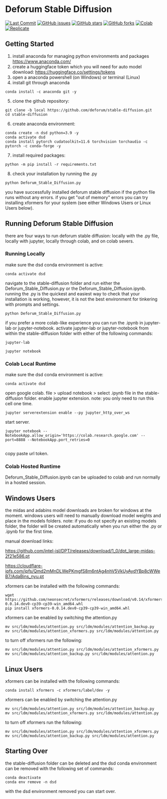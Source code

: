 
# Deforum Stable Diffusion

<p align="left">
    <a href="https://github.com/deforum/stable-diffusion/commits"><img alt="Last Commit" src="https://img.shields.io/github/last-commit/deforum/stable-diffusion"></a>
    <a href="https://github.com/deforum/stable-diffusion/issues"><img alt="GitHub issues" src="https://img.shields.io/github/issues/deforum/stable-diffusion"></a>
    <a href="https://github.com/deforum/stable-diffusion/stargazers"><img alt="GitHub stars" src="https://img.shields.io/github/stars/deforum/stable-diffusion"></a>
    <a href="https://github.com/deforum/stable-diffusion/network"><img alt="GitHub forks" src="https://img.shields.io/github/forks/deforum/stable-diffusion"></a>
    <a href="https://colab.research.google.com/github/deforum/stable-diffusion/blob/main/Deforum_Stable_Diffusion.ipynb"><img alt="Colab" src="https://colab.research.google.com/assets/colab-badge.svg"></a>  
    <a href="https://replicate.com/deforum/deforum_stable_diffusion"><img alt="Replicate" src="https://replicate.com/deforum/deforum_stable_diffusion/badge"></a>
</p>

## Getting Started
1. install anaconda for managing python environments and packages https://www.anaconda.com/
2. create a huggingface token which you will need for auto model download: https://huggingface.co/settings/tokens
3. open a anaconda powershell (on Windows) or terminal (Linux)
4. install git through anaconda
```
conda install -c anaconda git -y

```
5. clone the github repository:
```
git clone -b local https://github.com/deforum/stable-diffusion.git
cd stable-diffusion

```
6. create anaconda environment:
```
conda create -n dsd python=3.9 -y
conda activate dsd
conda install pytorch cudatoolkit=11.6 torchvision torchaudio -c pytorch -c conda-forge -y

```
7. install required packages:
```
python -m pip install -r requirements.txt

```
8. check your installation by running the .py
```
python Deforum_Stable_Diffusion.py

```
you have successfully installed deforum stable diffusion if the python file runs without any errors. if you get "out of memory" errors you can try installing xformers for your system (see either Windows Users or Linux Users below).


## Running Deforum Stable Diffusion
there are four ways to run deforum stable diffusion: locally with the .py file, locally with jupyter, locally through colab, and on colab severs.

### Running Locally
make sure the dsd conda environment is active:
```
conda activate dsd

```
navigate to the stable-diffusion folder and run either the Deforum_Stable_Diffusion.py or the Deforum_Stable_Diffusion.ipynb. running the .py is the quickest and easiest way to check that your installation is working, however, it is not the best environment for tinkering with prompts and settings.
```
python Deforum_Stable_Diffusion.py

```
if you prefer a more colab-like experience you can run the .ipynb in jupyter-lab or jupyter-notebook. activate jupyter-lab or jupyter-notebook from within the stable-diffusion folder with either of the following commands:
```
jupyter-lab

```
```
jupyter notebook

```


### Colab Local Runtime
make sure the dsd conda environment is active:
```
conda activate dsd

```
open google colab. file > upload notebook > select .ipynb file in the stable-diffusion folder. enable jupyter extension. note: you only need to run this cell one time.
```
jupyter serverextension enable --py jupyter_http_over_ws

```
start server.
```
jupyter notebook --NotebookApp.allow_origin='https://colab.research.google.com' --port=8888 --NotebookApp.port_retries=0
  
```
copy paste url token.


### Colab Hosted Runtime
Deforum_Stable_Diffusion.ipynb can be uploaded to colab and run normally in a hosted session.


## Windows Users
the midas and adabins model downloads are broken for windows at the moment. windows users will need to manually download model weights and place in the models folders. note: if you do not specify an existing models folder, the folder will be created automatically when you run either the .py or .ipynb for the first time.

manual download links:

https://github.com/intel-isl/DPT/releases/download/1_0/dpt_large-midas-2f21e586.pt

https://cloudflare-ipfs.com/ipfs/Qmd2mMnDLWePKmgfS8m6ntAg4nhV5VkUyAydYBp8cWWeB7/AdaBins_nyu.pt

xformers can be installed with the following commands:
```
wget https://github.com/neonsecret/xformers/releases/download/v0.14/xformers-0.0.14.dev0-cp39-cp39-win_amd64.whl
pip install xformers-0.0.14.dev0-cp39-cp39-win_amd64.whl

```
xformers can be enabled by switching the attention.py
```
mv src/ldm/modules/attention.py src/ldm/modules/attention_backup.py
mv src/ldm/modules/attention_xformers.py src/ldm/modules/attention.py

```
to turn off xformers run the following:
```
mv src/ldm/modules/attention.py src/ldm/modules/attention_xformers.py 
mv src/ldm/modules/attention_backup.py src/ldm/modules/attention.py

```

## Linux Users
xformers can be installed with the following commands:
```
conda install xformers -c xformers/label/dev -y

```
xformers can be enabled by switching the attention.py
```
mv src/ldm/modules/attention.py src/ldm/modules/attention_backup.py
mv src/ldm/modules/attention_xformers.py src/ldm/modules/attention.py

```
to turn off xformers run the following:
```
mv src/ldm/modules/attention.py src/ldm/modules/attention_xformers.py 
mv src/ldm/modules/attention_backup.py src/ldm/modules/attention.py

```


## Starting Over
the stable-diffusion folder can be deleted and the dsd conda environment can be removed with the following set of commands:
```
conda deactivate
conda env remove -n dsd

```
with the dsd environment removed you can start over.
